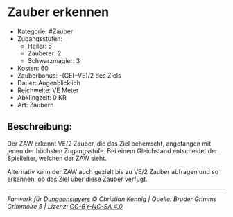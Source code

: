 # Zauber erkennen

- Kategorie: #Zauber
- Zugangsstufen:
  - Heiler: 5
  - Zauberer: 2
  - Schwarzmagier: 3
- Kosten: 60
- Zauberbonus: -(GEI+VE)/2 des Ziels
- Dauer: Augenblicklich
- Reichweite: VE Meter
- Abklingzeit: 0 KR
- Art: Zaubern

## Beschreibung:

Der ZAW erkennt VE/2 Zauber, die das Ziel beherrscht, angefangen mit jenen der höchsten Zugangsstufe. Bei einem Gleichstand entscheidet der Spielleiter, welchen der ZAW sieht.

Alternativ kann der ZAW auch gezielt bis zu VE/2 Zauber abfragen und so erkennen, ob das Ziel über diese Zauber verfügt.

---

_Fanwerk für [Dungeonslayers](https://www.dungeonslayers.net/) © Christian Kennig | Quelle: Bruder Grimms Grimmoire 5 | Lizenz: [CC-BY-NC-SA 4.0](https://creativecommons.org/licenses/by-nc-sa/4.0/deed.de)_
